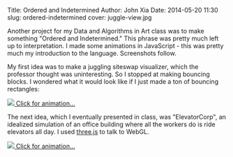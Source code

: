 Title: Ordered and Indetermined
Author: John Xia
Date: 2014-05-20 11:30
slug: ordered-indetermined
cover: juggle-view.jpg

Another project for my Data and Algorithms in Art class was to make
something "Ordered and Indetermined." This phrase was pretty much left
up to interpretation. I made some animations in JavaScript - this was
pretty much my introduction to the language. Screenshots follow.

My first idea was to make a juggling siteswap visualizer, which the
professor thought was uninteresting. So I stopped at making bouncing
blocks. I wondered what it would look like if I just made a ton of
bouncing rectangles:

<a href="http://www.johnxia.me/ordered_indetermined/juggle.html">
<img src="http://www.johnxia.me/blog/images/ordered-indetermined/juggle-view.jpg">
Click for animation...
</a>

The next idea, which I eventually presented in class, was
"ElevatorCorp", an idealized simulation of an office building where
all the workers do is ride elevators all day. I used
[three.js](http://threejs.org/) to talk to WebGL.

<a href="http://www.johnxia.me/ordered_indetermined/juggle.html">
<img src="http://www.johnxia.me/blog/images/ordered-indetermined/juggle-view.jpg">
Click for animation...
</a>
